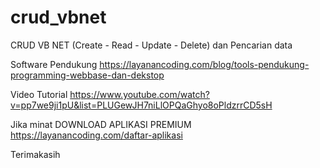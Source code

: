 # crud_vbnet
CRUD VB NET (Create  - Read - Update - Delete)  dan Pencarian data

Software Pendukung
https://layanancoding.com/blog/tools-pendukung-programming-webbase-dan-dekstop

Video Tutorial
https://www.youtube.com/watch?v=pp7we9ji1pU&list=PLUGewJH7niLlOPQaGhyo8oPldzrrCD5sH

Jika minat DOWNLOAD APLIKASI PREMIUM
https://layanancoding.com/daftar-aplikasi


Terimakasih
